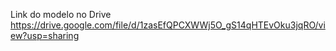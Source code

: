 Link do modelo no Drive
https://drive.google.com/file/d/1zasEfQPCXWWj5O_gS14qHTEvOku3jqRO/view?usp=sharing
